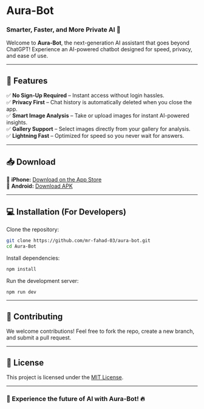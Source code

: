 # Aura-Bot

### Smarter, Faster, and More Private AI 🤖

Welcome to **Aura-Bot**, the next-generation AI assistant that goes beyond ChatGPT! Experience an AI-powered chatbot designed for speed, privacy, and ease of use.

---

## 🚀 Features

✅ **No Sign-Up Required** – Instant access without login hassles.  
✅ **Privacy First** – Chat history is automatically deleted when you close the app.  
✅ **Smart Image Analysis** – Take or upload images for instant AI-powered insights.  
✅ **Gallery Support** – Select images directly from your gallery for analysis.  
✅ **Lightning Fast** – Optimized for speed so you never wait for answers.  

---

## 📥 Download

📱 **iPhone:** [Download on the App Store](#)  
📱 **Android:** [Download APK](#)  

---

## 💻 Installation (For Developers)

Clone the repository:
```sh
git clone https://github.com/mr-fahad-03/aura-bot.git
cd Aura-Bot
```

Install dependencies:
```sh
npm install
```

Run the development server:
```sh
npm run dev
```

---

## 🤝 Contributing
We welcome contributions! Feel free to fork the repo, create a new branch, and submit a pull request.

---

## 📜 License
This project is licensed under the [MIT License](LICENSE).

---

### 🚀 Experience the future of AI with Aura-Bot! 🔥

